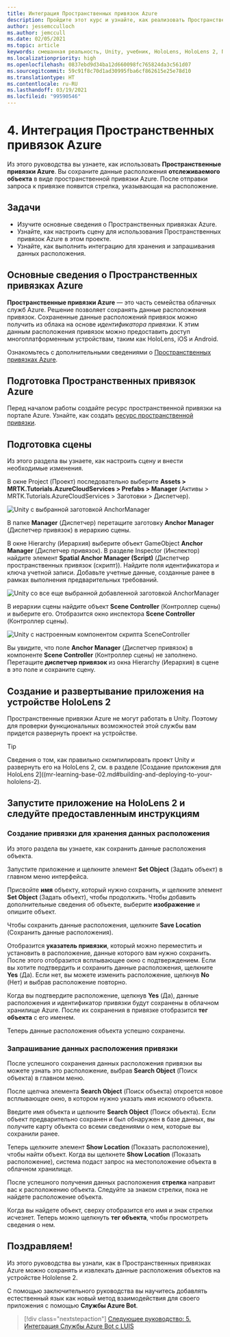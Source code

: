 ```yaml
---
title: Интеграция Пространственных привязок Azure
description: Пройдите этот курс и узнайте, как реализовать Пространственные привязки Azure в приложении HoloLens 2.
author: jessemcculloch
ms.author: jemccull
ms.date: 02/05/2021
ms.topic: article
keywords: смешанная реальность, Unity, учебник, HoloLens, HoloLens 2, Пространственные привязки Azure, облачные службы Azure, Пользовательское визуальное распознавание Azure, Windows 10
ms.localizationpriority: high
ms.openlocfilehash: 0837ebd9d34ba12d660098fc765824da3c561d07
ms.sourcegitcommit: 59c91f8c70d1ad30995fba6cf862615e25e78d10
ms.translationtype: HT
ms.contentlocale: ru-RU
ms.lasthandoff: 03/19/2021
ms.locfileid: "99590546"
---
```

# <a name="4-integrating-azure-spatial-anchors"></a>4. Интеграция Пространственных привязок Azure

Из этого руководства вы узнаете, как использовать **Пространственные привязки Azure**. Вы сохраните данные расположения **отслеживаемого объекта** в виде пространственной привязки Azure. После отправки запроса к привязке появится стрелка, указывающая на расположение.

## <a name="objectives"></a>Задачи

* Изучите основные сведения о Пространственных привязках Azure.
* Узнайте, как настроить сцену для использования Пространственных привязок Azure в этом проекте.
* Узнайте, как выполнить интеграцию для хранения и запрашивания данных расположения.

## <a name="understanding-azure-spatial-anchors"></a>Основные сведения о Пространственных привязках Azure

 **Пространственные привязки Azure** — это часть семейства облачных служб Azure. Решение позволяет сохранять данные расположения привязок. Сохраненные данные расположений привязок можно получить из облака на основе *идентификатора привязки*. К этим данным расположения привязок можно предоставить доступ многоплатформенным устройствам, таким как HoloLens, iOS и Android.

Ознакомьтесь с дополнительными сведениями о [Пространственных привязках Azure](/azure/spatial-anchors/overview).

## <a name="preparing-azure-spatial-anchors"></a>Подготовка Пространственных привязок Azure

Перед началом работы создайте ресурс пространственной привязки на портале Azure.
Узнайте, как создать [ресурс пространственной привязки](/azure/spatial-anchors/quickstarts/get-started-hololens#create-a-spatial-anchors-resource).

## <a name="preparing-the-scene"></a>Подготовка сцены

Из этого раздела вы узнаете, как настроить сцену и внести необходимые изменения.

В окне Project (Проект) последовательно выберите **Assets > MRTK.Tutorials.AzureCloudServices > Prefabs > Manager** (Активы > MRTK.Tutorials.AzureCloudServices > Заготовки > Диспетчер).

![Unity с выбранной заготовкой AnchorManager](images/mr-learning-azure/tutorial4-section1-step1-1.png)

В папке **Manager** (Диспетчер) перетащите заготовку **Anchor Manager** (Диспетчер привязок) в иерархию сцены.

В окне Hierarchy (Иерархия) выберите объект GameObject **Anchor Manager** (Диспетчер привязок). В разделе Inspector (Инспектор) найдите элемент **Spatial Anchor Manager (Script)** (Диспетчер пространственных привязок (скрипт)). Найдите поля идентификатора и ключа учетной записи. Добавьте учетные данные, созданные ранее в рамках выполнения предварительных требований.

![Unity со все еще выбранной добавленной заготовкой AnchorManager](images/mr-learning-azure/tutorial4-section1-step2-1.png)

В иерархии сцены найдите объект **Scene Controller** (Контроллер сцены) и выберите его. Отобразится окно инспектора **Scene Controller** (Контроллер сцены).

![Unity с настроенным компонентом скрипта SceneController](images/mr-learning-azure/tutorial4-section1-step3-1.png)

Вы увидите, что поле **Anchor Manager** (Диспетчер привязок) в компоненте **Scene Controller** (Контроллер сцены) не заполнено. Перетащите **диспетчер привязок** из окна Hierarchy (Иерархия) в сцене в это поле и сохраните сцену.

## <a name="build-and-deploy-the-app-to-your-hololens-2"></a>Создание и развертывание приложения на устройстве HoloLens 2

Пространственные привязки Azure не могут работать в Unity. Поэтому для проверки функциональных возможностей этой службы вам придется развернуть проект на устройстве.

> [!TIP]
> Сведения о том, как правильно скомпилировать проект Unity и развернуть его на HoloLens 2, см. в разделе [Создание приложения для HoloLens 2]((mr-learning-base-02.md#building-and-deploying-to-your-hololens-2).

## <a name="run-the-app-on-your-hololens-2-and-follow-the-in-app-instructions"></a>Запустите приложение на HoloLens 2 и следуйте предоставленным инструкциям

### <a name="create-an-anchor-to-store-a-location"></a>Создание привязки для хранения данных расположения

Из этого раздела вы узнаете, как сохранить данные расположения объекта.

Запустите приложение и щелкните элемент **Set Object** (Задать объект) в главном меню интерфейса.

Присвойте **имя** объекту, который нужно сохранить, и щелкните элемент **Set Object** (Задать объект), чтобы продолжить. Чтобы добавить дополнительные сведения об объекте, выберите **изображение** и опишите объект.

Чтобы сохранить данные расположения, щелкните **Save Location** (Сохранить данные расположения).

Отобразится **указатель привязки**, который можно переместить и установить в расположение, данные которого вам нужно сохранить. После этого отобразится всплывающее окно с подтверждением. Если вы хотите подтвердить и сохранить данные расположения, щелкните **Yes** (Да). Если нет, вы можете изменить расположение, щелкнув **No** (Нет) и выбрав расположение повторно.

Когда вы подтвердите расположение, щелкнув **Yes** (Да), данные расположения и идентификатор привязки будут сохранены в облачном хранилище Azure. После их сохранения в привязке отобразится **тег объекта** с его именем.

Теперь данные расположения объекта успешно сохранены.

### <a name="query-for-finding-an-anchor-location"></a>Запрашивание данных расположения привязки

После успешного сохранения данных расположения привязки вы можете узнать это расположение, выбрав **Search Object** (Поиск объекта) в главном меню.

После щелчка элемента **Search Object** (Поиск объекта) откроется новое всплывающее окно, в котором нужно указать имя искомого объекта.

Введите имя объекта и щелкните **Search Object** (Поиск объекта). Если объект предварительно сохранен и был обнаружен в базе данных, вы получите карту объекта со всеми сведениями о нем, которые вы сохранили ранее.

Теперь щелкните элемент **Show Location** (Показать расположение), чтобы найти объект. Когда вы щелкнете **Show Location** (Показать расположение), система подаст запрос на местоположение объекта в облачном хранилище.

После успешного получения данных расположения **стрелка** направит вас к расположению объекта. Следуйте за знаком стрелки, пока не найдете расположение объекта.

Когда вы найдете объект, сверху отобразится его имя и знак стрелки исчезнет. Теперь можно щелкнуть **тег объекта**, чтобы просмотреть сведения о нем.

## <a name="congratulations"></a>Поздравляем!

Из этого руководства вы узнали, как в Пространственных привязках Azure можно сохранять и извлекать данные расположения объектов на устройстве Hololense 2.

С помощью заключительного руководства вы научитесь добавлять естественный язык как новый метод взаимодействия для своего приложения с помощью **Службы Azure Bot**.

> [!div class="nextstepaction"]
> [Следующее руководство: 5. Интеграция Службы Azure Bot c LUIS](mr-learning-azure-05.md)
